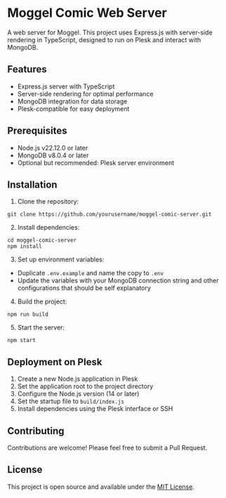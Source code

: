 # Moggel Comic Web Server

A web server for Moggel. This project uses Express.js with server-side rendering in TypeScript, designed to run on Plesk and interact with MongoDB.

## Features

- Express.js server with TypeScript
- Server-side rendering for optimal performance
- MongoDB integration for data storage
- Plesk-compatible for easy deployment

## Prerequisites

- Node.js v22.12.0 or later
- MongoDB v8.0.4 or later
- Optional but recommended: Plesk server environment

## Installation

1. Clone the repository:
```
git clone https://github.com/yourusername/moggel-comic-server.git
```

2. Install dependencies:
```
cd moggel-comic-server
npm install
```

3. Set up environment variables:
- Duplicate `.env.example` and name the copy to `.env`
- Update the variables with your MongoDB connection string and other configurations that should be self explanatory

4. Build the project:
```
npm run build
```

5. Start the server:
```
npm start
```


## Deployment on Plesk

1. Create a new Node.js application in Plesk
2. Set the application root to the project directory
3. Configure the Node.js version (14 or later)
4. Set the startup file to `build/index.js`
5. Install dependencies using the Plesk interface or SSH

## Contributing

Contributions are welcome! Please feel free to submit a Pull Request.

## License

This project is open source and available under the [MIT License](LICENSE).
